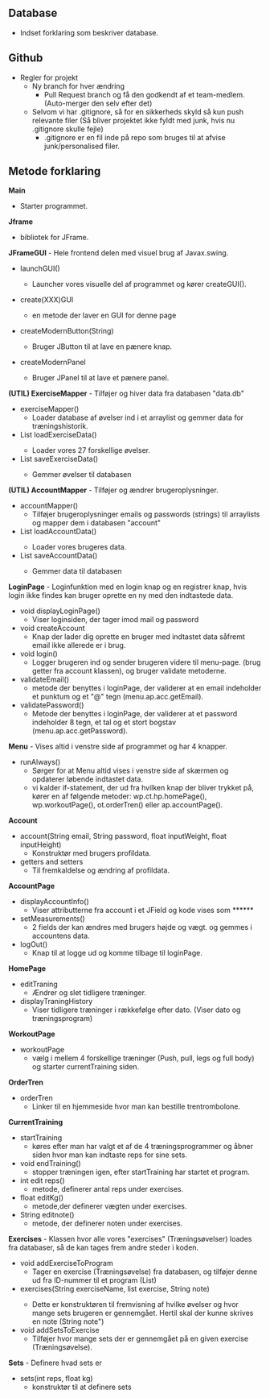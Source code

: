 ## Database 
* Indset forklaring som beskriver database. 

## Github
* Regler for projekt
  * Ny branch for hver ændring
    * Pull Request branch og få den godkendt af et team-medlem. (Auto-merger den selv efter det)
  * Selvom vi har .gitignore, så for en sikkerheds skyld så kun push relevante filer (Så bliver projektet ikke fyldt med junk, hvis nu .gitignore skulle fejle)
    * .gitignore er en fil inde på repo som bruges til at afvise junk/personalised filer.



## Metode forklaring

**Main**
- Starter programmet. 

**Jframe**
- bibliotek for JFrame. 

**JFrameGUI** - 
Hele frontend delen med visuel brug af Javax.swing. 
- launchGUI() 
  - Launcher vores visuelle del af programmet og kører createGUI(). 

- create(XXX)GUI
  - en metode der laver en GUI for denne page

- createModernButton(String) 
  - Bruger JButton til at lave en pænere knap. 
- createModernPanel
  - Bruger JPanel til at lave et pænere panel. 

**(UTIL) ExerciseMapper** - Tilføjer og hiver data fra databasen "data.db"
- exerciseMapper()
  -  Loader database af øvelser ind i et arraylist og gemmer data for træningshistorik. 
- List<exercises> loadExerciseData()
  - Loader vores 27 forskellige øvelser. 
- List<exercise> saveExerciseData()
  - Gemmer øvelser til databasen

**(UTIL) AccountMapper** - Tilføjer og ændrer brugeroplysninger. 
- accountMapper()
  - Tilføjer brugeroplysninger emails og passwords (strings) til arraylists og mapper dem i databasen "account"
- List<account> loadAccountData()
  - Loader vores brugeres data.
- List<account> saveAccountData()
  - Gemmer data til databasen

**LoginPage** - Loginfunktion med en login knap og en registrer knap, hvis login ikke findes kan bruger oprette en ny med den indtastede data. 

- void displayLoginPage()
  - Viser loginsiden, der tager imod mail og password
- void createAccount
  - Knap der lader dig oprette en bruger med indtastet data såfremt email ikke allerede er i brug. 
- void login()
  - Logger brugeren ind og sender brugeren videre til menu-page. (brug getter fra account klassen), og bruger validate metoderne.
- validateEmail()
  - metode der benyttes i loginPage, der validerer at en email indeholder et punktum og et "@" tegn (menu.ap.acc.getEmail).
- validatePassword()
  - Metode der benyttes i loginPage, der validerer at et password indeholder 8 tegn, et tal og et stort bogstav (menu.ap.acc.getPassword).

**Menu** - Vises altid i venstre side af programmet og har 4 knapper.
- runAlways()
  - Sørger for at Menu altid vises i venstre side af skærmen og opdaterer løbende indtastet data.
  - vi kalder if-statement, der ud fra hvilken knap der bliver trykket på, kører en af følgende metoder: wp.ct.hp.homePage(), wp.workoutPage(), ot.orderTren() eller ap.accountPage(). 
  
**Account**
- account(String email, String password, float inputWeight, float inputHeight)
  - Konstruktør med brugers profildata. 
- getters and setters
  - Til fremkaldelse og ændring af profildata. 

**AccountPage**
- displayAccountInfo()
  - Viser attributterne fra account i et JField og kode vises som ******
- setMeasurements()
  - 2 fields der kan ændres med brugers højde og vægt. og gemmes i accountens data.
- logOut()
  - Knap til at logge ud og komme tilbage til loginPage.

**HomePage**
- editTraning
  - Ændrer og slet tidligere træninger. 
- displayTraningHistory
  - Viser tidligere træninger i rækkefølge efter dato. (Viser dato og træningsprogram)

**WorkoutPage**
- workoutPage
  - vælg i mellem 4 forskellige træninger (Push, pull, legs og full body) og starter currentTraining siden. 

**OrderTren**
- orderTren
  - Linker til en hjemmeside hvor man kan bestille trentrombolone. 


**CurrentTraining**
- startTraining
  - køres efter man har valgt et af de 4 træningsprogrammer og åbner siden hvor man kan indtaste reps for sine sets. 
- void endTraining()
  - stopper træningen igen, efter startTraining har startet et program. 
- int edit reps()
  - metode, definerer antal reps under exercises.
- float editKg()
  - metode,der definerer vægten under exercises.
- String editnote()
  - metode, der definerer noten under exercises.

**Exercises** - Klassen hvor alle vores "exercises" (Træningsøvelser) loades fra databaser, så de kan tages frem andre steder i koden.
- void addExerciseToProgram 
  - Tager en exercise (Træningsøvelse) fra databasen, og tilføjer denne ud fra ID-nummer til et program (List)
- exercises(String exerciseName, list<sets> exercise, String note)
  - Dette er konstruktøren til fremvisning af hvilke øvelser og hvor mange sets brugeren er gennemgået. Hertil skal der kunne skrives en note (String note")
- void addSetsToExercise 
  - Tilføjer hvor mange sets der er gennemgået på en given exercise (Træningsøvelse).

**Sets** - Definere hvad sets er 
- sets(int reps, float kg)
  - konstruktør til at definere sets


